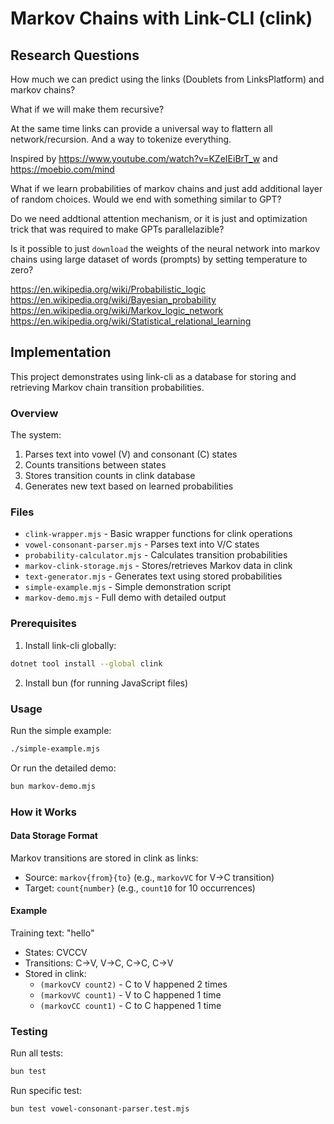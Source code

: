 # Markov Chains with Link-CLI (clink)

## Research Questions

How much we can predict using the links (Doublets from LinksPlatform) and markov chains?

What if we will make them recursive?

At the same time links can provide a universal way to flattern all network/recursion. And a way to tokenize everything.

Inspired by https://www.youtube.com/watch?v=KZeIEiBrT_w and https://moebio.com/mind

What if we learn probabilities of markov chains and just add additional layer of random choices. Would we end with something similar to GPT?

Do we need addtional attention mechanism, or it is just and optimization trick that was required to make GPTs parallelazible?

Is it possible to just `download` the weights of the neural network into markov chains using large dataset of words (prompts) by setting temperature to zero?

https://en.wikipedia.org/wiki/Probabilistic_logic
https://en.wikipedia.org/wiki/Bayesian_probability
https://en.wikipedia.org/wiki/Markov_logic_network
https://en.wikipedia.org/wiki/Statistical_relational_learning

## Implementation

This project demonstrates using link-cli as a database for storing and retrieving Markov chain transition probabilities.

### Overview

The system:
1. Parses text into vowel (V) and consonant (C) states
2. Counts transitions between states
3. Stores transition counts in clink database
4. Generates new text based on learned probabilities

### Files

- `clink-wrapper.mjs` - Basic wrapper functions for clink operations
- `vowel-consonant-parser.mjs` - Parses text into V/C states
- `probability-calculator.mjs` - Calculates transition probabilities
- `markov-clink-storage.mjs` - Stores/retrieves Markov data in clink
- `text-generator.mjs` - Generates text using stored probabilities
- `simple-example.mjs` - Simple demonstration script
- `markov-demo.mjs` - Full demo with detailed output

### Prerequisites

1. Install link-cli globally:
```bash
dotnet tool install --global clink
```

2. Install bun (for running JavaScript files)

### Usage

Run the simple example:
```bash
./simple-example.mjs
```

Or run the detailed demo:
```bash
bun markov-demo.mjs
```

### How it Works

#### Data Storage Format

Markov transitions are stored in clink as links:
- Source: `markov{from}{to}` (e.g., `markovVC` for V→C transition)
- Target: `count{number}` (e.g., `count10` for 10 occurrences)

#### Example

Training text: "hello"
- States: CVCCV
- Transitions: C→V, V→C, C→C, C→V
- Stored in clink:
  - `(markovCV count2)` - C to V happened 2 times
  - `(markovVC count1)` - V to C happened 1 time
  - `(markovCC count1)` - C to C happened 1 time

### Testing

Run all tests:
```bash
bun test
```

Run specific test:
```bash
bun test vowel-consonant-parser.test.mjs
```
